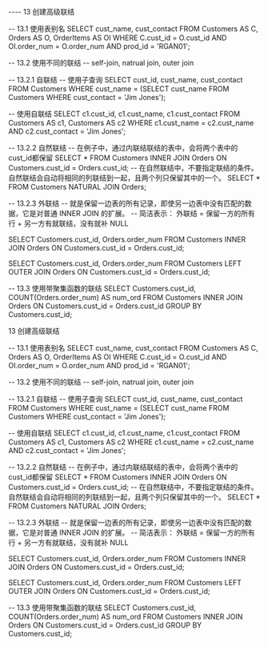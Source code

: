 ---- 13 创建高级联结

-- 13.1 使用表别名
SELECT cust_name, cust_contact
FROM Customers AS C, Orders AS O, OrderItems AS OI
WHERE C.cust_id = O.cust_id
  AND OI.order_num = O.order_num
  AND prod_id = 'RGAN01';

-- 13.2 使用不同的联结
-- self-join, natrual join, outer join

-- 13.2.1 自联结
-- 使用子查询
SELECT cust_id, cust_name, cust_contact
FROM Customers
WHERE cust_name = (SELECT cust_name
                   FROM Customers
                   WHERE cust_contact = 'Jim Jones');

-- 使用自联结
SELECT c1.cust_id, c1.cust_name, c1.cust_contact
FROM Customers AS c1, Customers AS c2
WHERE c1.cust_name = c2.cust_name
  AND c2.cust_contact = 'Jim Jones';

-- 13.2.2 自然联结
-- 在例子中，通过内联结联结的表中，会将两个表中的cust_id都保留
SELECT *
FROM Customers
INNER JOIN Orders
ON Customers.cust_id = Orders.cust_id;
-- 在自然联结中，不要指定联结的条件。自然联结会自动将相同的列联结到一起，且两个列只保留其中的一个。
SELECT * 
FROM Customers
NATURAL JOIN Orders;

-- 13.2.3 外联结
-- 就是保留一边表的所有记录，即使另一边表中没有匹配的数据，它是对普通 INNER JOIN 的扩展。
-- 简洁表示： 外联结 = 保留一方的所有行 + 另一方有就联结，没有就补 NULL

SELECT Customers.cust_id, Orders.order_num
FROM Customers
INNER JOIN Orders ON Customers.cust_id = Orders.cust_id;

SELECT Customers.cust_id, Orders.order_num
FROM Customers
LEFT OUTER JOIN Orders ON Customers.cust_id = Orders.cust_id;

-- 13.3 使用带聚集函数的联结
SELECT 
    Customers.cust_id,
    COUNT(Orders.order_num) AS num_ord
FROM Customers
INNER JOIN
    Orders ON Customers.cust_id = Orders.cust_id
GROUP BY 
    Customers.cust_id;


  13 创建高级联结

-- 13.1 使用表别名
SELECT cust_name, cust_contact
FROM Customers AS C, Orders AS O, OrderItems AS OI
WHERE C.cust_id = O.cust_id
  AND OI.order_num = O.order_num
  AND prod_id = 'RGAN01';

-- 13.2 使用不同的联结
-- self-join, natrual join, outer join

-- 13.2.1 自联结
-- 使用子查询
SELECT cust_id, cust_name, cust_contact
FROM Customers
WHERE cust_name = (SELECT cust_name
                   FROM Customers
                   WHERE cust_contact = 'Jim Jones');

-- 使用自联结
SELECT c1.cust_id, c1.cust_name, c1.cust_contact
FROM Customers AS c1, Customers AS c2
WHERE c1.cust_name = c2.cust_name
  AND c2.cust_contact = 'Jim Jones';

-- 13.2.2 自然联结
-- 在例子中，通过内联结联结的表中，会将两个表中的cust_id都保留
SELECT *
FROM Customers
INNER JOIN Orders
ON Customers.cust_id = Orders.cust_id;
-- 在自然联结中，不要指定联结的条件。自然联结会自动将相同的列联结到一起，且两个列只保留其中的一个。
SELECT * 
FROM Customers
NATURAL JOIN Orders;

-- 13.2.3 外联结
-- 就是保留一边表的所有记录，即使另一边表中没有匹配的数据，它是对普通 INNER JOIN 的扩展。
-- 简洁表示： 外联结 = 保留一方的所有行 + 另一方有就联结，没有就补 NULL

SELECT Customers.cust_id, Orders.order_num
FROM Customers
INNER JOIN Orders ON Customers.cust_id = Orders.cust_id;

SELECT Customers.cust_id, Orders.order_num
FROM Customers
LEFT OUTER JOIN Orders ON Customers.cust_id = Orders.cust_id;

-- 13.3 使用带聚集函数的联结
SELECT 
    Customers.cust_id,
    COUNT(Orders.order_num) AS num_ord
FROM Customers
INNER JOIN
    Orders ON Customers.cust_id = Orders.cust_id
GROUP BY 
    Customers.cust_id;


 